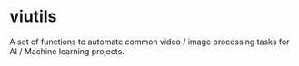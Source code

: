 # viutils
A set of functions to automate common video / image processing tasks for AI / Machine learning projects.
